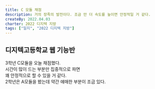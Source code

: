 ```yaml
---
title: C 모듈 채점
description: 거의 장족의 발전이다. 조금 만 더 속도를 높이면 안정적일 거 같다.
createBy: 2022.04.03
charter: 2022 디지텍 지방
tags: ["일지", "2022 디지텍 지방"]
---
```


## 디지텍고등학교 웹 기능반

3학년 C모듈을 오늘 채점했다.  
시간이 많이 드는 부분만 집중적으로 파면  
꽤 안정적으로 할 수 있을 거 같다.  
2학년은 A모듈을 봤는데 약간 얘매한 부분이 조금 있다.
